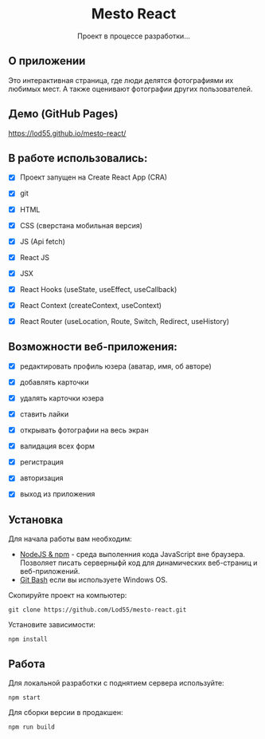<h1 align="center">
  Mesto React
</h1>

<p align="center">
  Проект в процессе разработки...
</p>


## О приложении
Это интерактивная страница, где люди делятся фотографиями их любимых мест.
А также оценивают фотографии других пользователей.

## Демо (GitHub Pages)
https://lod55.github.io/mesto-react/

## В работе использовались:
- [X] Проект запущен на Create React App (CRA)
- [X] git
- [X] HTML 
- [X] CSS (сверстана мобильная версия)
- [X] JS (Api fetch)
- [X] React JS
- [X] JSX
- [X] React Hooks (useState, useEffect, useCallback)
- [X] React Context (createContext, useContext)
- [X] React Router (useLocation, Route, Switch, Redirect, useHistory)



## Возможности веб-приложения:
- [X] редактировать профиль юзера (аватар, имя, об авторе)
- [X] добавлять карточки
- [X] удалять карточки юзера
- [X] ставить лайки
- [X] открывать фотографии на весь экран
- [X] валидация всех форм
- [X] регистрация
- [X] авторизация
- [X] выход из приложения


## Установка

Для начала работы вам необходим:

- <a href="https://nodejs.org/en/">NodeJS & npm<a> - среда выполенния кода JavaScript вне браузера. Позволяет писать серверныфй код для динамических веб-страниц и веб-приложений.
- <a href="https://gitforwindows.org/">Git Bash<a> если вы используете Windows OS.


Скопируйте проект на компьютер:

```
git clone https://github.com/Lod55/mesto-react.git
```

Установите зависимости:

```
npm install
```

## Работа

Для локальной разработки с поднятием сервера используйте:

```
npm start
```

Для сборки версии в продакшен:

```
npm run build
```
